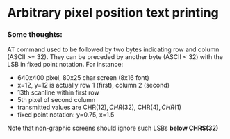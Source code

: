 # Arbitrary pixel position text printing

### Some thoughts:

AT command used to be followed by two bytes indicating row and column (ASCII >= 32).
They can be preceded by another byte (ASCII < 32) with the LSB in fixed point notation.
For instance:

- 640x400 pixel, 80x25 char screen (8x16 font)
- x=12, y=12 is actually row 1 (first), column 2 (second)
- 13th scanline within first row
- 5th pixel of second column
- transmitted values are CHR$(12), CHR$(32), CHR$(4), CHR$(1)
- fixed point notation: y=0.75, x=1.5

Note that non-graphic screens should ignore such LSBs **below CHR$(32)**
 
